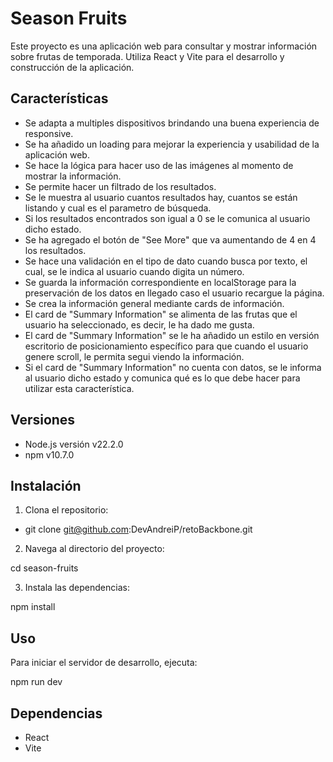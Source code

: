 # Season Fruits

Este proyecto es una aplicación web para consultar y mostrar información sobre frutas de temporada. Utiliza React y Vite para el desarrollo y construcción de la aplicación.

## Características

- Se adapta a multiples dispositivos brindando una buena experiencia de responsive.
- Se ha añadido un loading para mejorar la experiencia y usabilidad de la aplicación web.
- Se hace la lógica para hacer uso de las imágenes al momento de mostrar la información.
- Se permite hacer un filtrado de los resultados.
- Se le muestra al usuario cuantos resultados hay, cuantos se están listando y cual es el parametro de búsqueda.
- Si los resultados encontrados son igual a 0 se le comunica al usuario dicho estado.
- Se ha agregado el botón de "See More" que va aumentando de 4 en 4 los resultados.
- Se hace una validación en el tipo de dato cuando busca por texto, el cual, se le indica al usuario cuando digita un número.
- Se guarda la información correspondiente en localStorage para la preservación de los datos en llegado caso el usuario recargue la página. 
- Se crea la información general mediante cards de información.
- El card de "Summary Information" se alimenta de las frutas que el usuario ha seleccionado, es decir, le ha dado me gusta.
- El card de "Summary Information" se le ha añadido un estilo en versión escritorio de posicionamiento específico para que cuando el usuario genere scroll, le permita segui viendo la información. 
- Si el card de "Summary Information" no cuenta con datos, se le informa al usuario dicho estado y comunica qué es lo que debe hacer para utilizar esta característica.


## Versiones

- Node.js versión v22.2.0
- npm v10.7.0

## Instalación

1. Clona el repositorio:

- git clone git@github.com:DevAndreiP/retoBackbone.git 

2. Navega al directorio del proyecto:

cd season-fruits

3. Instala las dependencias:

npm install

## Uso

Para iniciar el servidor de desarrollo, ejecuta:

npm run dev


## Dependencias
- React
- Vite
